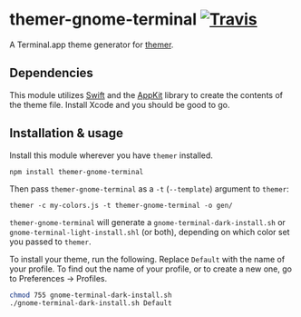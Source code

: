 # themer-gnome-terminal [![Travis](https://img.shields.io/travis/agarrharr/themer-gnome-terminal.svg)](https://travis-ci.org/agarrharr/themer-gnome-terminal)

A Terminal.app theme generator for [themer](https://github.com/mjswensen/themer).

## Dependencies

This module utilizes [Swift](https://swift.org/) and the [AppKit](https://developer.apple.com/reference/appkit) library to create the contents of the theme file. Install Xcode and you should be good to go.

## Installation & usage

Install this module wherever you have `themer` installed.

    npm install themer-gnome-terminal

Then pass `themer-gnome-terminal` as a `-t` (`--template`) argument to `themer`:

    themer -c my-colors.js -t themer-gnome-terminal -o gen/

`themer-gnome-terminal` will generate a `gnome-terminal-dark-install.sh` or `gnome-terminal-light-install.shl` (or both), depending on which color set you passed to `themer`.

To install your theme, run the following. Replace `Default` with the name of your profile. To find out the name of your profile, or to create a new one, go to Preferences -> Profiles.

```sh
chmod 755 gnome-terminal-dark-install.sh
./gnome-terminal-dark-install.sh Default
```
